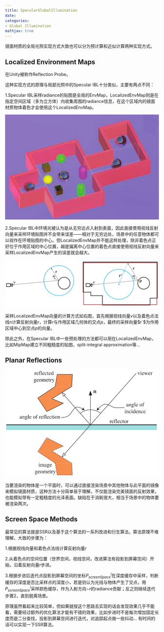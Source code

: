 ```yaml
---
title: SpecularGlobalIllumination
date: 
categories:
- Global Illumination
mathjax: true
---
```


镜面材质的全局光照实现方式大致也可以分为预计算和近似计算两种实现方式。

## Localized Environment Maps

在Unity被称作Reflection Probe。

这种实现方式的原理与局部光照中的Specular IBL十分类似，主要有两点不同：

1.Specular IBL采样radiance的贴图是全局的EnvMap，LocalizedEnvMap则是在指定空间区域（多为立方体）内收集周围的radiance信息，在这个区域内的镜面材质物体着色才会使用这个LocalizedEnvMap。

![localizedEnvMap](SpecularGlobalIllumination/LocalizedEnvMap.png)


2.Specular IBL中环境光被认为是从无穷远点入射到表面，因此直接使用视线反射向量来采样环境贴图并不会带来误差——相对于无穷远处，场景中的任意物体都可以视作在环境贴图的中心。但LocalizedEnvMap并不能这样处理，除非着色点正好位于作用区域的中心位置，越是偏离中心位置的着色点直接使用视线反射向量来采样LocalizedEnvMap产生的误差就会越大。

![reflectionProxy](SpecularGlobalIllumination/ReflectionProxy.png)

采样LocalizedEnvMap向量的计算方式如右图，首先根据视线向量$v$以及着色点法线$n$计算反射向量$r$，计算$r$与作用区域几何体的交点$p$，最终的采样向量$r`$为作用区域中心到交点$p$的向量。

除此之外，在Specular IBL中一些预处理的方法都可以用在LocalizedEnvMap，比如MipMap建立不同粗糙度的贴图，split-integral approximation等...

## Planar Reflections

![planarReflection](SpecularGlobalIllumination/PlanarReflection.png)

当要渲染的物体是一个平面时，可以通过直接渲染场景中其他物体与此平面的镜像来模拟镜面材质，这种方法十分简单易于理解，不仅能渲染完美镜面的反射效果，也能模拟带有一定粗糙度的光泽表面。缺陷在于消耗很大，相当于场景中的物体要被渲染两次。

## Screen Space Methods

最常见的算法就是SSR以及基于这个算法的一系列改进和衍生算法。算法原理不难理解，大致的步骤为：

1.根据视线向量和着色点法线计算反射向量$r$

2.从着色点的空间位置（世界空间，视线空间，改进算法有投影到屏幕空间）开始，沿着反射向量$r$步进。

3.根据步进后迭代点投影到屏幕空间的坐标$P_{screenSpace}^i$在深度缓存中采样，判断缓存的深度是否比采样点的深度小，若是则认为光线与物体产生了交点，用$P_{screenSpace}^i$采样颜色缓存，作为入射方向$-r$的radiance贡献；反之则继续迭代步骤2，直到脱离场景。

原理虽然看起来比较简单，但如果就按这个思路去实现的话会发现效果几乎不能看，需要经过额外的优化算法才能有不错的效果，比如步进时不是每次增加固定长度而是二分查找，投影到屏幕空间进行迭代，对追踪起点做一些抖动...
有时间的话可以实现一下SSR算法。